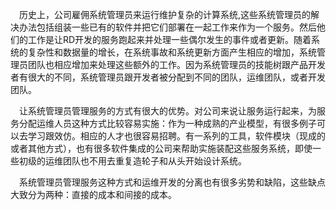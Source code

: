 &emsp;历史上，公司雇佣系统管理员来运行维护复杂的计算系统,这些系统管理员的解决办法包括组装一些已有的软件并把它们部署在一起工作来作为一个服务。然后他们的工作是让RD开发的服务跑起来并处理一些偶尔发生的事件或者更新。随着系统的复杂性和数据量的增长，在系统事故和系统更新方面产生相应的增加，系统管理员团队也相应增加来处理这些额外的工作。因为系统管理员的技能树跟产品开发者有很大的不同，系统管理员跟开发者被分配到不同的团队，运维团队，或者开发团队。

&emsp;让系统管理员管理服务的方式有很大的优势。对公司来说让服务运行起来，为服务分配运维人员这种方式比较容易实施：作为一种成熟的产业模型，有很多例子可以去学习跟效仿。相应的人才也很容易招聘。有一系列的工具，软件模块（现成的或者其他方式），也有很多软件集成的公司来帮助实施装配这些服务系统，即使一些初级的运维团队也不用去重复造轮子和从头开始设计系统。

&emsp;系统管理员管理服务这种方式和运维开发的分离也有很多劣势和缺陷，这些缺点大致分为两种：直接的成本和间接的成本。
